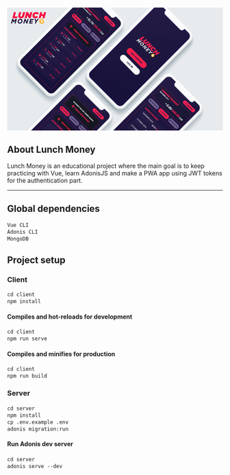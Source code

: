 ![Lunch Money iPhone Mockup](https://raw.githubusercontent.com/Lazzzer/LunchMoney/master/doc/images/LunchMoneyMockup.png)

## About Lunch Money
Lunch Money is an educational project where the main goal is to keep practicing with Vue, learn AdonisJS and make a PWA app using JWT tokens for the authentication part.
***
## Global dependencies
```
Vue CLI
Adonis CLI
MongoDB
```
## Project setup

### Client
```
cd client
npm install
```

#### Compiles and hot-reloads for development
```
cd client
npm run serve
```

#### Compiles and minifies for production
```
cd client
npm run build
```
### Server
```
cd server
npm install
cp .env.example .env
adonis migration:run
```

#### Run Adonis dev server
```
cd server
adonis serve --dev
